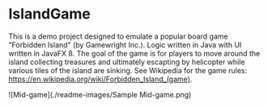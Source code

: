 # IslandGame
This is a demo project designed to emulate a popular board game "Forbidden Island" (by Gamewright Inc.).
Logic written in Java with UI written in JavaFX 8.
The goal of the game is for players to move around the island collecting treasures and ultimately escapting by helicopter while various tiles of the island are sinking. See Wikipedia for the game rules: https://en.wikipedia.org/wiki/Forbidden_Island_(game).

![Mid-game](./readme-images/Sample Mid-game.png)
